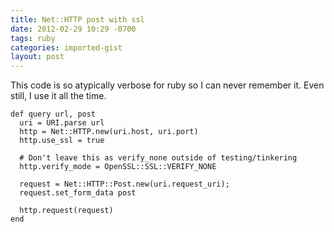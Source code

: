 ```yaml
---
title: Net::HTTP post with ssl
date: 2012-02-29 10:29 -0700
tags: ruby
categories: imported-gist
layout: post
---
```

This code is so atypically verbose for ruby so I can never remember it. Even still, I use it all the time.

    def query url, post
      uri = URI.parse url
      http = Net::HTTP.new(uri.host, uri.port)
      http.use_ssl = true

      # Don't leave this as verify_none outside of testing/tinkering
      http.verify_mode = OpenSSL::SSL::VERIFY_NONE

      request = Net::HTTP::Post.new(uri.request_uri);
      request.set_form_data post

      http.request(request)
    end
